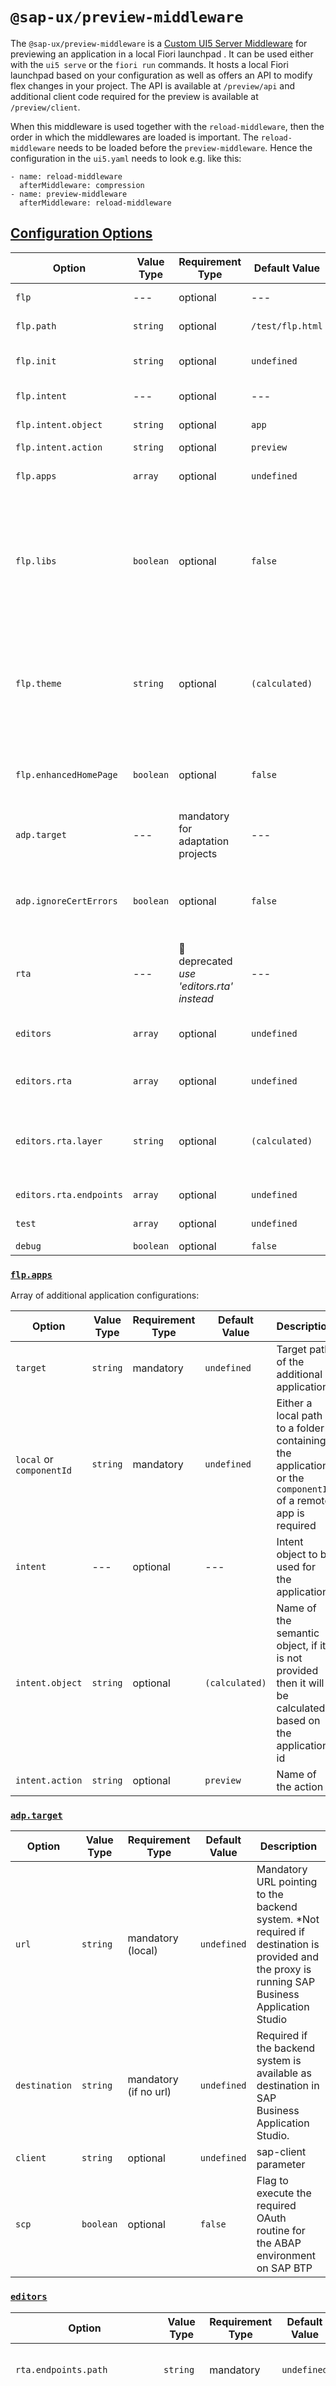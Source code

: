 #  `@sap-ux/preview-middleware`

The `@sap-ux/preview-middleware` is a [Custom UI5 Server Middleware](https://sap.github.io/ui5-tooling/pages/extensibility/CustomServerMiddleware) for previewing an application in a local Fiori launchpad . It can be used either with the `ui5 serve` or the `fiori run` commands.
It hosts a local Fiori launchpad based on your configuration as well as offers an API to modify flex changes in your project. The API is available at `/preview/api` and additional client code required for the preview is available at `/preview/client`.

When this middleware is used together with the `reload-middleware`, then the order in which the middlewares are loaded is important. The `reload-middleware` needs to be loaded before the `preview-middleware`. Hence the configuration in the `ui5.yaml` needs to look e.g. like this:

```
- name: reload-middleware
  afterMiddleware: compression
- name: preview-middleware
  afterMiddleware: reload-middleware
```

## [Configuration Options](#configuration-options)
| Option                  | Value Type | Requirement Type                               | Default Value    | Description                                                                                                                                                                                                                                      |
|-------------------------|------------|------------------------------------------------|------------------|--------------------------------------------------------------------------------------------------------------------------------------------------------------------------------------------------------------------------------------------------|
| `flp`                   | ---        | optional                                       | ---              | Configuration object for the local Fiori launchpad                                                                                                                                                                                               |
| `flp.path`              | `string`   | optional                                       | `/test/flp.html` | The mount point of the local Fiori launchpad.                                                                                                                                                                                                    |
| `flp.init`              | `string`   | optional                                       | `undefined`      | UI5 module/script to be executed after the standard initialization                                                                                                                                                                               |
| `flp.intent`            | ---        | optional                                       | ---              | Intent object to be used for the application                                                                                                                                                                                                     |
| `flp.intent.object`     | `string`   | optional                                       | `app`            | Name of the semantic object                                                                                                                                                                                                                      |
| `flp.intent.action`     | `string`   | optional                                       | `preview`        | Name of the action                                                                                                                                                                                                                        |
| `flp.apps`              | `array`    | optional                                       | `undefined`      | Additional local apps that are available in local Fiori launchpad                                                                                                                                                                                |
| `flp.libs`              | `boolean`  | optional                                       | `false`          | Flag to add a generic script fetching the paths of used libraries not available in UI5. To disable set it to `false`, if not set, then the project is checked for a `load-reuse-libs` script and if available the libraries are fetched as well. |
| `flp.theme`             | `string`   | optional                                       | `(calculated)`   | Name of the UI5 Theme to be used (default is `sap_horizon` or the first entry in the sap.ui.supportedThemes list provided in the manifest.json in case sap_horizon is not contained in that list).                                               |
| `flp.enhancedHomePage`  | `boolean`  | optional                                       | `false`          | Flag for enabling enhanced FLP Homepage, available only from UI5 1.123.0 onwards.                                                                                                                                                                |
| `adp.target`            | ---        | mandatory for adaptation projects              | ---              | Configuration object defining the connected backend                                                                                                                                                                                              |
| `adp.ignoreCertErrors`  | `boolean`  | optional                                       | `false`          | Flag to ignore certification validation errors when working with e.g. development systems with self signed certificates                                                                                                                          |
| `rta`                   | ---        | 🚫 deprecated</br> *use 'editors.rta' instead* | ---              | Configuration allowing to add mount points for runtime adaptation                                                                                                                                                                                |
| `editors`               | `array`    | optional                                       | `undefined`      | List of configurations allowing to add mount points for additional editors                                                                                                                                                                       |
| `editors.rta`           | `array`    | optional                                       | `undefined`      | Configuration allowing to add mount points for runtime adaptation                                                                                                                                                                                |
| `editors.rta.layer`     | `string`   | optional                                       | `(calculated)`   | Property for defining the runtime adaptation layer for changes (default is `CUSTOMER_BASE` or read from the project for adaptation projects)                                                                                                     |
| `editors.rta.endpoints` | `array`    | optional                                       | `undefined`      | List of mount points for editing                                                                                                                                                                                                                 |
| `test`                  | `array`    | optional                                       | `undefined`      | List of configurations for automated testing.                                                                                                                                                                                                    |
| `debug`                 | `boolean`  | optional                                       | `false`          | Enables debug output                                                                                                                                                                                                                             |

### [`flp.apps`](#configuration-option-flpapps)
Array of additional application configurations:

| Option                   | Value Type | Requirement Type | Default Value  | Description                                                                                                 |
| ------------------------ |------------|------------------|----------------|-------------------------------------------------------------------------------------------------------------|
| `target`                 | `string`   | mandatory        | `undefined`    | Target path of the additional application                                                                   |
| `local` or `componentId` | `string`   | mandatory        | `undefined`    | Either a local path to a folder containing the application or the `componentId` of a remote app is required |
| `intent`                 | ---        | optional         | ---            | Intent object to be used for the application                                                                |
| `intent.object`          | `string`   | optional         | `(calculated)` | Name of the semantic object, if it is not provided then it will be calculated based on the application id   |
| `intent.action`          | `string`   | optional         | `preview`      | Name of the action                                                                                          |

### [`adp.target`](#configuration-option-adptarget)
| Option        | Value Type | Requirement Type      | Default Value | Description                                                                                                                                     |
| ------------- |------------|-----------------------|---------------|-------------------------------------------------------------------------------------------------------------------------------------------------|
| `url`         | `string`   | mandatory (local)     | `undefined`   | Mandatory URL pointing to the backend system. *Not required if destination is provided and the proxy is running SAP Business Application Studio |
| `destination` | `string`   | mandatory (if no url) | `undefined`   | Required if the backend system is available as destination in SAP Business Application Studio. |
| `client`      | `string`   | optional              | `undefined `  | sap-client parameter                                                           |
| `scp`         | `boolean`  | optional              | `false`       | Flag to execute the required OAuth routine for the ABAP environment on SAP BTP |

### [`editors`](#configuration-option-editors)
| Option                        | Value Type | Requirement Type | Default Value | Description                                                                                    |
|-------------------------------|------------|------------------|---------------|------------------------------------------------------------------------------------------------|
| `rta.endpoints.path`          | `string`   | mandatory        | `undefined`   | The mount point to be used for the editor.                                                    |
| `rta.endpoints.developerMode` | `boolean`  | optional         | `false`       | Flag to enable the runtime adaptation developer mode (only supported for adaptation projects) |

### [`test`](#configuration-option-test)
| Option          | Value Type | Requirement Type | Default Value  | Description                                                                                                                                                                                                                                                       |
| --------------- |------------|------------------|----------------|-------------------------------------------------------------------------------------------------------------------------------------------------------------------------------------------------------------------------------------------------------------------|
| `framework`     | `string`   | mandatory        | `undefined`    | Currently `OPA5`, `QUnit` (only QUnit 2.3.2 provided as third-party module via [OpenUI5](https://github.com/SAP/openui5/blob/master/THIRDPARTY.txt)/SAPUI5) and `Testsuite` are supported. `Testsuite` will generate a testsuite for all configured frameworks that can be be used with a test runner (like e.g. karma) |
| `path`          | `string`   | optional         | `(calculated)` | The mount point to be used for test suite. By default `/test/opaTests.qunit.html` is used for `OPA5`, `/test/unitTests.qunit.html` is used for `QUnit` and `/test/testsuite.qunit.html` is used for `Testsuite` |
| `init`          | `string`   | optional         | `undefined`    | The mount point to be used for custom test runner script                                                                                                       |
| `pattern`       | `string`   | optional         | `(calculated)` | Optional glob pattern to find the tests. By default `/test/**/*Journey.*` is used for `OPA5` and `/test/**/*Test.*` is used for `QUnit` (n.a. for `Testsuite`) |


## [Usage](#usage)
The middleware can be used without configuration. However, since the middleware intercepts a few requests that might otherwise be handled by a different middleware, it is strongly recommended to run other file serving middlewares after the `preview-middleware` e.g. `backend-proxy-middleware` and `ui5-proxy-middleware` (and the corresponding middlewares in the `@sap/ux-ui5-tooling`).
Example: [./test/fixtures/simple-app/ui5.yaml](./test/fixtures/simple-app/ui5.yaml) 

### [Minimal Configuration](#minimal-configuration)
With no configuration provided, the local FLP will be available at `/test/flp.html` and the log level is `info`.
```Yaml
server:
  customMiddleware:
  - name: preview-middleware
    afterMiddleware: compression
```

### [Different Path and Debugging enabled](#different-path-and-debugging-enabled)
With this configuration, the local FLP will be available at `/test/myFLP.html` and the log level is `debug`.
```Yaml
server:
  customMiddleware:
  - name: preview-middleware
    afterMiddleware: compression
    configuration:
      flp: 
        path: /test/myFLP.html
      debug: true
```

### [Additional Applications](#additional-applications)
If you want to test cross application navigation, then you can add additional applications into the local FLP.
With this configuration, an application that is locally available in `../local-folder` will be available at `/apps/other-app` and will also be added as tile to the local FLP as well as one of the UI5 sample apps will be bound to the intent `TheOther-preview`.
```Yaml
server:
  customMiddleware:
  - name: preview-middleware
    afterMiddleware: compression
    configuration:
      apps:
        - target: /apps/other-app
          local: ../local-folder
          intent: 
            object: TheLocal
            action: preview
        - target: /test-resources/sap/ushell/demoapps/AppNavSample
          componentId: sap.ushell.demo.AppNavSample
          intent: 
            object: TheOther
            action: preview
```

### [Runtime Adaptation Support](#runtime-adaptation-support)
If you want to create variants as part of your application, then you can create an additional mount point allowing to create and edit variants.
```Yaml
server:
  customMiddleware:
  - name: preview-middleware
    afterMiddleware: compression
    configuration:
      rta:
        layer: CUSTOMER_BASE
        editors:
          - path: /test/variant-editor.html
```
This mount path can be used with a run script that looks as follows.
```Json
"start-variants-management": "ui5 serve --open \"test/variant-editor.html.html#app-preview\""
```

### [Test Suites](#test-suites)
If you want to also generate generic test suites and test runners for QUnit or OPA5 tests then you can use the following minimum configurations
```Yaml
server:
  customMiddleware:
  - name: preview-middleware
    afterMiddleware: compression
    configuration:
      test:
        - framework: Testsuite
        - framework: QUnit
        - framework: OPA5
```

### [Adaptation Project](#adaptation-project)
If you want to use the middleware in an adaption project, the additional `adp` object needs to be configured. This example would preview a local adaptation project merged with its reference application from the target system at `http://sap.example` and it will ignore certification validation errors. For adaptation projects, it is also recommended to add the `rta` configuration allowing to edit the project.
```Yaml
server:
  customMiddleware:
  - name: preview-middleware
    afterMiddleware: compression
    configuration:
      adp: 
        target: 
          url: http://sap.example
        ignoreCertErrors: true
      rta:
        editors:
          - path: /test/adaptation-editor.html
            developerMode: true
```
When the middleware is used in an adaptation project together with a middleware proxying requests to the backend e.g. the `backend-proxy-middleware`, then it is critically important that the `preview-middleware` is handling requests before the backend proxy because it intercepts requests to the `manifest.json` of the original application and merges it with the local variant.
```Yaml
- name: preview-middleware
  afterMiddleware: rcompression
- name: backend-proxy-middleware
  afterMiddleware: preview-middleware
```

### [Programmatic Usage](#programmatic-usage)
Alternatively you can use the underlying middleware fuction programmatically, e.g. for the case when you want to incorporate the `preview-middleware` functionality in your own middleware.

```typescript
import { FlpSandbox } from '@sap-ux/preview-middleware';
const flp = new FlpSandbox(flpConfig, rootProject, middlewareUtil, logger);
const files = await resources.rootProject.byGlob('/manifest.json');
flp.init(JSON.parse(await files[0].getString()));

return flp.router
```
- `flpConfig` - the middleware configuration
- `rootProject` - [Reader](https://sap.github.io/ui5-tooling/stable/api/@ui5_fs_AbstractReader.html) to access the resources of the root project
- `middlewareUtil` - [MiddlewareUtil](https://sap.github.io/ui5-tooling/v3/api/@ui5_server_middleware_MiddlewareUtil.html) of the UI5 server
- `logger` - Logger instance to be used in the middleware.


## [Migration](#migration)
If you have no custom modifications in the local Fiori Launchpad sandbox files (`<webapp>/test/flpSandbox.html` or `<webapp>/test/flpSandboxMockserver.html`), the conversion is finished.

If you have custom modifications in the local Fiori Launchpad sandbox files, you need to migrate them into a custom .js or .ts file (depending on your setup) and integrate this file as a custom `init` script into the configuration options of the middleware.

Sample:

from custom modification in `flpSandbox.html`:
```HTML
<script type="text/javascript">
    sap.ui.getCore().attachInit(function () {
        console.log('my custom code');
    });
</script>
```
to custom `test/init.ts`:
```ts 
console.log('my custom code');
```
integrated via `ui5.yaml`:

```YAML
server:
  customMiddleware:
  - name: preview-middleware
    afterMiddleware: compression
    configuration:
      flp:
        init: /test/init # <-- path to your custom init script
```
